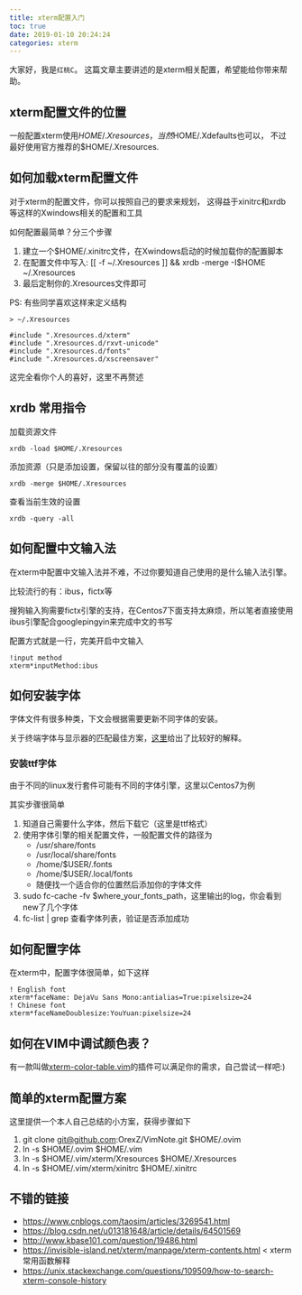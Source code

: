 ```yaml
---
title: xterm配置入门
toc: true
date: 2019-01-10 20:24:24
categories: xterm
---
```


大家好，我是`红桃C`。
这篇文章主要讲述的是xterm相关配置，希望能给你带来帮助。


## xterm配置文件的位置

一般配置xterm使用$HOME/.Xresources，当然$HOME/.Xdefaults也可以，
不过最好使用官方推荐的$HOME/.Xresources.

## 如何加载xterm配置文件

对于xterm的配置文件，你可以按照自己的要求来规划，
这得益于xinitrc和xrdb等这样的Xwindows相关的配置和工具

如何配置最简单？分三个步骤

1. 建立一个$HOME/.xinitrc文件，在Xwindows启动的时候加载你的配置脚本
2. 在配置文件中写入:
    [[ -f ~/.Xresources ]] && xrdb -merge -I$HOME ~/.Xresources
3. 最后定制你的.Xresources文件即可


PS: 有些同学喜欢这样来定义结构

    > ~/.Xresources

    #include ".Xresources.d/xterm"
    #include ".Xresources.d/rxvt-unicode"
    #include ".Xresources.d/fonts"
    #include ".Xresources.d/xscreensaver"

这完全看你个人的喜好，这里不再赘述

## xrdb 常用指令

加载资源文件

    xrdb -load $HOME/.Xresources

添加资源（只是添加设置，保留以往的部分没有覆盖的设置）

    xrdb -merge $HOME/.Xresources

查看当前生效的设置

    xrdb -query -all


## 如何配置中文输入法

在xterm中配置中文输入法并不难，不过你要知道自己使用的是什么输入法引擎。

比较流行的有：ibus，fictx等

搜狗输入狗需要fictx引擎的支持，在Centos7下面支持太麻烦，所以笔者直接使用
ibus引擎配合googlepingyin来完成中文的书写

配置方式就是一行，完美开启中文输入

    !input method
    xterm*inputMethod:ibus


## 如何安装字体

字体文件有很多种类，下文会根据需要更新不同字体的安装。

关于终端字体与显示器的匹配最佳方案，[这里][1]给出了比较好的解释。

### 安装ttf字体

由于不同的linux发行套件可能有不同的字体引擎，这里以Centos7为例

其实步骤很简单

1. 知道自己需要什么字体，然后下载它（这里是ttf格式）
2. 使用字体引擎的相关配置文件，一般配置文件的路径为
    - /usr/share/fonts
    - /usr/local/share/fonts
    - /home/$USER/.fonts
    - /home/$USER/.local/fonts
    - 随便找一个适合你的位置然后添加你的字体文件
3. sudo fc-cache -fv $where\_your\_fonts\_path，这里输出的log，你会看到new了几个字体
4. fc-list | grep <yourFonts> 查看字体列表，验证是否添加成功


## 如何配置字体

在xterm中，配置字体很简单，如下这样

    ! English font
    xterm*faceName: DejaVu Sans Mono:antialias=True:pixelsize=24
    ! Chinese font
    xterm*faceNameDoublesize:YouYuan:pixelsize=24

## 如何在VIM中调试颜色表？

有一款叫做[xterm-color-table.vim][2]的插件可以满足你的需求，自己尝试一样吧:)


## 简单的xterm配置方案

这里提供一个本人自己总结的小方案，获得步骤如下

1. git clone git@github.com:OrexZ/VimNote.git $HOME/.ovim
2. ln -s $HOME/.ovim $HOME/.vim
2. ln -s $HOME/.vim/xterm/Xresources $HOME/.Xresources
3. ln -s $HOME/.vim/xterm/xinitrc    $HOME/.xinitrc


## 不错的链接

- https://www.cnblogs.com/taosim/articles/3269541.html
- https://blog.csdn.net/u013181648/article/details/64501569
- http://www.kbase101.com/question/19486.html
- https://invisible-island.net/xterm/manpage/xterm-contents.html < xterm常用函数解释
- https://unix.stackexchange.com/questions/109509/how-to-search-xterm-console-history


[1]: https://blog.csdn.net/diy534/article/details/7327213
[2]: https://vimawesome.com/plugin/xterm-color-table-vim

